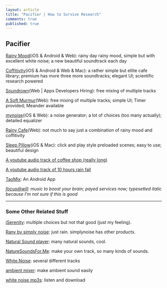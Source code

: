 ```yaml
---
layout: article
title: "Pacifier | How to Survive Research"
comments: true
published: true
---
```


## Pacifier

[Rainy Mood](http://www.rainymood.com/)(iOS & Android & Web): rainy day rainy mood, simple but with excellent white noise; a new beautiful soundtrack each day

[Coffitivity](http://coffitivity.com/)(iOS & Android & Web & Mac): a rather simple but ellite cafe library; premium has more three more soundtracks; elegant UI; scientific research powered

[Soundrown](http://soundrown.com/)(Web | Apps Developers Hiring): free mixing of multiple tracks

[A Soft Murmur](http://asoftmurmur.com/)(Web): free mixing of multiple tracks; simple UI; Timer provided; Meander available

[mynoise](http://mynoise.net/noiseMachines.php)(iOS & Web): a noise generator; a lot of choices (too many actually); detailed equalizer

[Rainy Cafe](http://rainycafe.com/)(Web): not much to say just a combination of rainy mood and coffitivity

[Sleep Pillow](http://www.clearskyapps.com/portfolio/sleep)(iOS & Mac): click and play style preloaded scenes; easy to use; beautiful design

[A youtube audio track of coffee shop (really long)](http://www.youtube.com/watch?v=KZV9FmHOsRg)

[A youtube audio track of 10 hours rain fall](http://www.youtube.com/watch?v=s_2FDRtFOAw)

[TaoMix](https://play.google.com/store/apps/details?id=air.com.demute.TaoMix): An Android App

*[focus@will](https://www.focusatwill.com): music to boost your brain; payed services now; typesetted italic because I'm not sure if this is good*

------

### Some Other Related Stuff

[iSerenity](http://www.iserenity.com/): multiple choices but not that good (just my feeling).

[Rany by simply noise](http://rain.simplynoise.com/): just rain. simplynoise has other products.

[Natural Sound player](http://www.naturesoundplayer.com/): many natural sounds, cool.

[NatureSoundsFor.Me](http://naturesoundsfor.me/): make your own track, so many kinds of sounds.

[White.Noise](http://whitenoise247.net/): several different tracks

[ambient mixer](http://www.ambient-mixer.com/): make ambient sound easily

[white noise mp3s](http://whitenoisemp3s.com/): listen and download